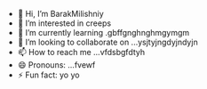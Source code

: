 - 👋 Hi, I’m BarakMilishniy
- 👀 I’m interested in creeps
- 🌱 I’m currently learning .gbffgnghnghmgymgm
- 💞️ I’m looking to collaborate on ...ysjtyjngdyjndyjn
- 📫 How to reach me ...vfdsbgfdtyh
- 😄 Pronouns: ...fvewf
- ⚡ Fun fact: yo yo 
<!--
BarakMilishniy/BarakMilishniy is a ✨ special ✨ repository because its `README.md` (this file) appears on your GitHub profile.
You can click the Preview link to take a look at your changes.
--
